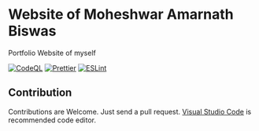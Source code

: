 # Website of Moheshwar Amarnath Biswas

Portfolio Website of myself

[![CodeQL](https://github.com/fluentmoheshwar/fluentmoheshwar-site/actions/workflows/codeql.yml/badge.svg)](https://github.com/fluentmoheshwar/fluentmoheshwar-site/actions/workflows/codeql.yml)
[![Prettier](https://github.com/fluentmoheshwar/fluentmoheshwar-site/actions/workflows/prettier.yml/badge.svg)](https://github.com/fluentmoheshwar/fluentmoheshwar-site/actions/workflows/prettier.yml)
[![ESLint](https://github.com/fluentmoheshwar/fluentmoheshwar-site/actions/workflows/eslint.yml/badge.svg)](https://github.com/fluentmoheshwar/fluentmoheshwar-site/actions/workflows/eslint.yml)

## Contribution

Contributions are Welcome. Just send a pull request. [Visual Studio Code](https://code.visualstudio.com) is recommended code editor.

